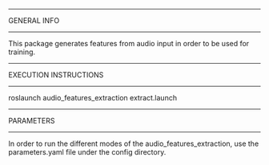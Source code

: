 - - - - - - - - - - 
GENERAL INFO
- - - - - - - - - - 

This package generates features from audio input in order to be used for training.

- - - - - - - - - - 
EXECUTION INSTRUCTIONS
- - - - - - - - - - 

roslaunch audio_features_extraction extract.launch

- - - - - - - - - - 
PARAMETERS
- - - - - - - - - - 

In order to run the different modes of the audio_features_extraction, use the parameters.yaml file under the config directory.




